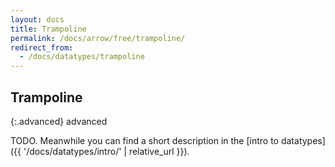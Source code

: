 ```yaml
---
layout: docs
title: Trampoline
permalink: /docs/arrow/free/trampoline/
redirect_from:
  - /docs/datatypes/trampoline
---
```


## Trampoline

{:.advanced}
advanced

TODO. Meanwhile you can find a short description in the [intro to datatypes]({{ '/docs/datatypes/intro/' | relative_url }}).
